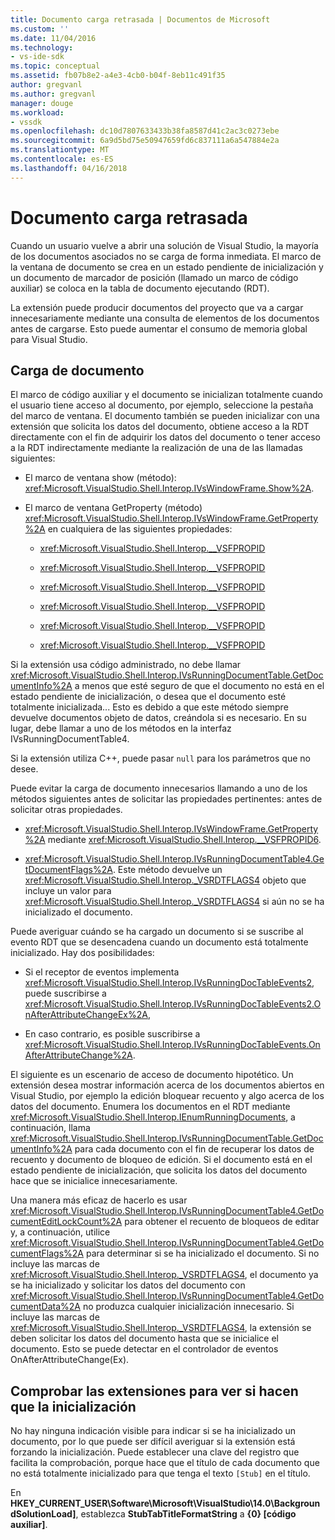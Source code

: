 ```yaml
---
title: Documento carga retrasada | Documentos de Microsoft
ms.custom: ''
ms.date: 11/04/2016
ms.technology:
- vs-ide-sdk
ms.topic: conceptual
ms.assetid: fb07b8e2-a4e3-4cb0-b04f-8eb11c491f35
author: gregvanl
ms.author: gregvanl
manager: douge
ms.workload:
- vssdk
ms.openlocfilehash: dc10d7807633433b38fa8587d41c2ac3c0273ebe
ms.sourcegitcommit: 6a9d5bd75e50947659fd6c837111a6a547884e2a
ms.translationtype: MT
ms.contentlocale: es-ES
ms.lasthandoff: 04/16/2018
---
```

# <a name="delayed-document-loading"></a>Documento carga retrasada
Cuando un usuario vuelve a abrir una solución de Visual Studio, la mayoría de los documentos asociados no se carga de forma inmediata. El marco de la ventana de documento se crea en un estado pendiente de inicialización y un documento de marcador de posición (llamado un marco de código auxiliar) se coloca en la tabla de documento ejecutando (RDT).  
  
 La extensión puede producir documentos del proyecto que va a cargar innecesariamente mediante una consulta de elementos de los documentos antes de cargarse. Esto puede aumentar el consumo de memoria global para Visual Studio.  
  
## <a name="document-loading"></a>Carga de documento  
 El marco de código auxiliar y el documento se inicializan totalmente cuando el usuario tiene acceso al documento, por ejemplo, seleccione la pestaña del marco de ventana. El documento también se pueden inicializar con una extensión que solicita los datos del documento, obtiene acceso a la RDT directamente con el fin de adquirir los datos del documento o tener acceso a la RDT indirectamente mediante la realización de una de las llamadas siguientes:  
  
-   El marco de ventana show (método): <xref:Microsoft.VisualStudio.Shell.Interop.IVsWindowFrame.Show%2A>.  
  
-   El marco de ventana GetProperty (método) <xref:Microsoft.VisualStudio.Shell.Interop.IVsWindowFrame.GetProperty%2A> en cualquiera de las siguientes propiedades:  
  
    -   <xref:Microsoft.VisualStudio.Shell.Interop.__VSFPROPID>  
  
    -   <xref:Microsoft.VisualStudio.Shell.Interop.__VSFPROPID>  
  
    -   <xref:Microsoft.VisualStudio.Shell.Interop.__VSFPROPID>  
  
    -   <xref:Microsoft.VisualStudio.Shell.Interop.__VSFPROPID>  
  
    -   <xref:Microsoft.VisualStudio.Shell.Interop.__VSFPROPID>  
  
    -   <xref:Microsoft.VisualStudio.Shell.Interop.__VSFPROPID>  
  
 Si la extensión usa código administrado, no debe llamar <xref:Microsoft.VisualStudio.Shell.Interop.IVsRunningDocumentTable.GetDocumentInfo%2A> a menos que esté seguro de que el documento no está en el estado pendiente de inicialización, o desea que el documento esté totalmente inicializada... Esto es debido a que este método siempre devuelve documentos objeto de datos, creándola si es necesario. En su lugar, debe llamar a uno de los métodos en la interfaz IVsRunningDocumentTable4.  
  
 Si la extensión utiliza C++, puede pasar `null` para los parámetros que no desee.  
  
 Puede evitar la carga de documento innecesarios llamando a uno de los métodos siguientes antes de solicitar las propiedades pertinentes: antes de solicitar otras propiedades.  
  
-   <xref:Microsoft.VisualStudio.Shell.Interop.IVsWindowFrame.GetProperty%2A> mediante <xref:Microsoft.VisualStudio.Shell.Interop.__VSFPROPID6>.  
  
-   <xref:Microsoft.VisualStudio.Shell.Interop.IVsRunningDocumentTable4.GetDocumentFlags%2A>. Este método devuelve un <xref:Microsoft.VisualStudio.Shell.Interop._VSRDTFLAGS4> objeto que incluye un valor para <xref:Microsoft.VisualStudio.Shell.Interop._VSRDTFLAGS4> si aún no se ha inicializado el documento.  
  
 Puede averiguar cuándo se ha cargado un documento si se suscribe al evento RDT que se desencadena cuando un documento está totalmente inicializado. Hay dos posibilidades:  
  
-   Si el receptor de eventos implementa <xref:Microsoft.VisualStudio.Shell.Interop.IVsRunningDocTableEvents2>, puede suscribirse a <xref:Microsoft.VisualStudio.Shell.Interop.IVsRunningDocTableEvents2.OnAfterAttributeChangeEx%2A>,  
  
-   En caso contrario, es posible suscribirse a <xref:Microsoft.VisualStudio.Shell.Interop.IVsRunningDocTableEvents.OnAfterAttributeChange%2A>.  
  
 El siguiente es un escenario de acceso de documento hipotético. Un extensión desea mostrar información acerca de los documentos abiertos en Visual Studio, por ejemplo la edición bloquear recuento y algo acerca de los datos del documento. Enumera los documentos en el RDT mediante <xref:Microsoft.VisualStudio.Shell.Interop.IEnumRunningDocuments>, a continuación, llama <xref:Microsoft.VisualStudio.Shell.Interop.IVsRunningDocumentTable.GetDocumentInfo%2A> para cada documento con el fin de recuperar los datos de recuento y documento de bloqueo de edición. Si el documento está en el estado pendiente de inicialización, que solicita los datos del documento hace que se inicialice innecesariamente.  
  
 Una manera más eficaz de hacerlo es usar <xref:Microsoft.VisualStudio.Shell.Interop.IVsRunningDocumentTable4.GetDocumentEditLockCount%2A> para obtener el recuento de bloqueos de editar y, a continuación, utilice <xref:Microsoft.VisualStudio.Shell.Interop.IVsRunningDocumentTable4.GetDocumentFlags%2A> para determinar si se ha inicializado el documento. Si no incluye las marcas de <xref:Microsoft.VisualStudio.Shell.Interop._VSRDTFLAGS4>, el documento ya se ha inicializado y solicitar los datos del documento con <xref:Microsoft.VisualStudio.Shell.Interop.IVsRunningDocumentTable4.GetDocumentData%2A> no produzca cualquier inicialización innecesario. Si incluye las marcas de <xref:Microsoft.VisualStudio.Shell.Interop._VSRDTFLAGS4>, la extensión se deben solicitar los datos del documento hasta que se inicialice el documento. Esto se puede detectar en el controlador de eventos OnAfterAttributeChange(Ex).  
  
## <a name="testing-extensions-to-see-if-they-force-initialization"></a>Comprobar las extensiones para ver si hacen que la inicialización  
 No hay ninguna indicación visible para indicar si se ha inicializado un documento, por lo que puede ser difícil averiguar si la extensión está forzando la inicialización. Puede establecer una clave del registro que facilita la comprobación, porque hace que el título de cada documento que no está totalmente inicializado para que tenga el texto `[Stub]` en el título.  
  
 En **HKEY_CURRENT_USER\Software\Microsoft\VisualStudio\14.0\BackgroundSolutionLoad]**, establezca **StubTabTitleFormatString** a **{0} [código auxiliar]**.